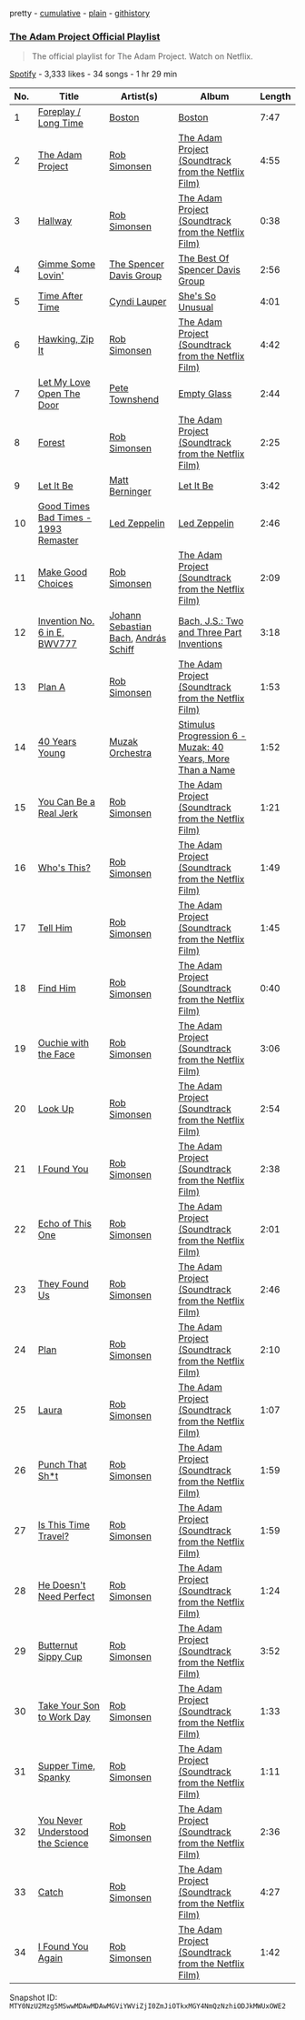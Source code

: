 pretty - [cumulative](/playlists/cumulative/37i9dQZF1DXcGFLus6X9T4.md) - [plain](/playlists/plain/37i9dQZF1DXcGFLus6X9T4) - [githistory](https://github.githistory.xyz/mackorone/spotify-playlist-archive/blob/main/playlists/plain/37i9dQZF1DXcGFLus6X9T4)

### [The Adam Project Official Playlist](https://open.spotify.com/playlist/37i9dQZF1DXcGFLus6X9T4)

> The official playlist for The Adam Project\. Watch on Netflix.

[Spotify](https://open.spotify.com/user/spotify) - 3,333 likes - 34 songs - 1 hr 29 min

| No. | Title | Artist(s) | Album | Length |
|---|---|---|---|---|
| 1 | [Foreplay / Long Time](https://open.spotify.com/track/39C5FuZ8C8M0QI8CrMsPkR) | [Boston](https://open.spotify.com/artist/29kkCKKGXheHuoO829FxWK) | [Boston](https://open.spotify.com/album/2QLp07RO6anZHmtcKTEvSC) | 7:47 |
| 2 | [The Adam Project](https://open.spotify.com/track/7dF6sfiSwXrcdkvTB2jvXh) | [Rob Simonsen](https://open.spotify.com/artist/2ZeUaZT3s3NSbeV7OS094J) | [The Adam Project \(Soundtrack from the Netflix Film\)](https://open.spotify.com/album/549SOdyJdLUojqoXBynu9O) | 4:55 |
| 3 | [Hallway](https://open.spotify.com/track/5N57dbX1aHEnomrGxpC5a5) | [Rob Simonsen](https://open.spotify.com/artist/2ZeUaZT3s3NSbeV7OS094J) | [The Adam Project \(Soundtrack from the Netflix Film\)](https://open.spotify.com/album/549SOdyJdLUojqoXBynu9O) | 0:38 |
| 4 | [Gimme Some Lovin'](https://open.spotify.com/track/3yobZXbEQQJq7wBazWGDVg) | [The Spencer Davis Group](https://open.spotify.com/artist/3i9hP422d2KMjaupTzBNVS) | [The Best Of Spencer Davis Group](https://open.spotify.com/album/6hWcuAd9vwJ0Dqbobj3ksb) | 2:56 |
| 5 | [Time After Time](https://open.spotify.com/track/7o9uu2GDtVDr9nsR7ZRN73) | [Cyndi Lauper](https://open.spotify.com/artist/2BTZIqw0ntH9MvilQ3ewNY) | [She's So Unusual](https://open.spotify.com/album/1FvdZ1oizXwF9bxogujoF0) | 4:01 |
| 6 | [Hawking, Zip It](https://open.spotify.com/track/4hK02r4BcAeM458zVd6kwE) | [Rob Simonsen](https://open.spotify.com/artist/2ZeUaZT3s3NSbeV7OS094J) | [The Adam Project \(Soundtrack from the Netflix Film\)](https://open.spotify.com/album/549SOdyJdLUojqoXBynu9O) | 4:42 |
| 7 | [Let My Love Open The Door](https://open.spotify.com/track/0otlwsD3mSogk7VJCTp6Kg) | [Pete Townshend](https://open.spotify.com/artist/24Wa5wIZIo1sPkzVGP0B5p) | [Empty Glass](https://open.spotify.com/album/0X8rEKkL2TupftQRrOzX4h) | 2:44 |
| 8 | [Forest](https://open.spotify.com/track/5kzAgdVFV3l7FqCXn2WjFE) | [Rob Simonsen](https://open.spotify.com/artist/2ZeUaZT3s3NSbeV7OS094J) | [The Adam Project \(Soundtrack from the Netflix Film\)](https://open.spotify.com/album/549SOdyJdLUojqoXBynu9O) | 2:25 |
| 9 | [Let It Be](https://open.spotify.com/track/1xflb6sCgJjMqbdtakgONq) | [Matt Berninger](https://open.spotify.com/artist/27jRNjIvlUcGN7FBRDnqhp) | [Let It Be](https://open.spotify.com/album/1dReIAToRq9PGXlsDWzRE9) | 3:42 |
| 10 | [Good Times Bad Times \- 1993 Remaster](https://open.spotify.com/track/0QwZfbw26QeUoIy82Z2jYp) | [Led Zeppelin](https://open.spotify.com/artist/36QJpDe2go2KgaRleHCDTp) | [Led Zeppelin](https://open.spotify.com/album/3ycjBixZf7S3WpC5WZhhUK) | 2:46 |
| 11 | [Make Good Choices](https://open.spotify.com/track/27xCKOledz9hgo0CZzh5QX) | [Rob Simonsen](https://open.spotify.com/artist/2ZeUaZT3s3NSbeV7OS094J) | [The Adam Project \(Soundtrack from the Netflix Film\)](https://open.spotify.com/album/549SOdyJdLUojqoXBynu9O) | 2:09 |
| 12 | [Invention No\. 6 in E, BWV777](https://open.spotify.com/track/6QOdI0QfO1iBhuNGc86rBg) | [Johann Sebastian Bach](https://open.spotify.com/artist/5aIqB5nVVvmFsvSdExz408), [András Schiff](https://open.spotify.com/artist/24K6LTZFqBAvKsorwK0iXd) | [Bach, J.S.: Two and Three Part Inventions](https://open.spotify.com/album/7B6F306xdRIC0A1Rka5cbg) | 3:18 |
| 13 | [Plan A](https://open.spotify.com/track/0pZz0tKIdgfUJs6LGab4vH) | [Rob Simonsen](https://open.spotify.com/artist/2ZeUaZT3s3NSbeV7OS094J) | [The Adam Project \(Soundtrack from the Netflix Film\)](https://open.spotify.com/album/549SOdyJdLUojqoXBynu9O) | 1:53 |
| 14 | [40 Years Young](https://open.spotify.com/track/1wFJbaG7kT8nh95a4bZ2CK) | [Muzak Orchestra](https://open.spotify.com/artist/0tHtKepUi7LKuN2q7wb6is) | [Stimulus Progression 6 \- Muzak: 40 Years, More Than a Name](https://open.spotify.com/album/7uTdnkFM0W4fsAiLnHtByh) | 1:52 |
| 15 | [You Can Be a Real Jerk](https://open.spotify.com/track/4pLLEs4eKEPhkJpjd0sQ8q) | [Rob Simonsen](https://open.spotify.com/artist/2ZeUaZT3s3NSbeV7OS094J) | [The Adam Project \(Soundtrack from the Netflix Film\)](https://open.spotify.com/album/549SOdyJdLUojqoXBynu9O) | 1:21 |
| 16 | [Who's This?](https://open.spotify.com/track/1zJifVIJSeUdOu6nE7XjGO) | [Rob Simonsen](https://open.spotify.com/artist/2ZeUaZT3s3NSbeV7OS094J) | [The Adam Project \(Soundtrack from the Netflix Film\)](https://open.spotify.com/album/549SOdyJdLUojqoXBynu9O) | 1:49 |
| 17 | [Tell Him](https://open.spotify.com/track/7Gi9EGpDFofvFhWzn6YX6E) | [Rob Simonsen](https://open.spotify.com/artist/2ZeUaZT3s3NSbeV7OS094J) | [The Adam Project \(Soundtrack from the Netflix Film\)](https://open.spotify.com/album/549SOdyJdLUojqoXBynu9O) | 1:45 |
| 18 | [Find Him](https://open.spotify.com/track/4DNVp3OCAucK8OLLtKwxSv) | [Rob Simonsen](https://open.spotify.com/artist/2ZeUaZT3s3NSbeV7OS094J) | [The Adam Project \(Soundtrack from the Netflix Film\)](https://open.spotify.com/album/549SOdyJdLUojqoXBynu9O) | 0:40 |
| 19 | [Ouchie with the Face](https://open.spotify.com/track/52CS6yco0bxQuBJNGR2tMJ) | [Rob Simonsen](https://open.spotify.com/artist/2ZeUaZT3s3NSbeV7OS094J) | [The Adam Project \(Soundtrack from the Netflix Film\)](https://open.spotify.com/album/549SOdyJdLUojqoXBynu9O) | 3:06 |
| 20 | [Look Up](https://open.spotify.com/track/4SMaRDaJXOF9LqFY82DYam) | [Rob Simonsen](https://open.spotify.com/artist/2ZeUaZT3s3NSbeV7OS094J) | [The Adam Project \(Soundtrack from the Netflix Film\)](https://open.spotify.com/album/549SOdyJdLUojqoXBynu9O) | 2:54 |
| 21 | [I Found You](https://open.spotify.com/track/57kMlW7Dl9e5DvulrqQjie) | [Rob Simonsen](https://open.spotify.com/artist/2ZeUaZT3s3NSbeV7OS094J) | [The Adam Project \(Soundtrack from the Netflix Film\)](https://open.spotify.com/album/549SOdyJdLUojqoXBynu9O) | 2:38 |
| 22 | [Echo of This One](https://open.spotify.com/track/1pu1tCvkYUQVWE3M6ogB2j) | [Rob Simonsen](https://open.spotify.com/artist/2ZeUaZT3s3NSbeV7OS094J) | [The Adam Project \(Soundtrack from the Netflix Film\)](https://open.spotify.com/album/549SOdyJdLUojqoXBynu9O) | 2:01 |
| 23 | [They Found Us](https://open.spotify.com/track/28Sb1HtUk9k9jlURDzMT2W) | [Rob Simonsen](https://open.spotify.com/artist/2ZeUaZT3s3NSbeV7OS094J) | [The Adam Project \(Soundtrack from the Netflix Film\)](https://open.spotify.com/album/549SOdyJdLUojqoXBynu9O) | 2:46 |
| 24 | [Plan](https://open.spotify.com/track/7vPsg6PzfDRUx0O5gdLEzV) | [Rob Simonsen](https://open.spotify.com/artist/2ZeUaZT3s3NSbeV7OS094J) | [The Adam Project \(Soundtrack from the Netflix Film\)](https://open.spotify.com/album/549SOdyJdLUojqoXBynu9O) | 2:10 |
| 25 | [Laura](https://open.spotify.com/track/74KjVoTYZPV3sdHYFE9wA7) | [Rob Simonsen](https://open.spotify.com/artist/2ZeUaZT3s3NSbeV7OS094J) | [The Adam Project \(Soundtrack from the Netflix Film\)](https://open.spotify.com/album/549SOdyJdLUojqoXBynu9O) | 1:07 |
| 26 | [Punch That Sh\*t](https://open.spotify.com/track/4V6iQIGt42H8SLBQGrRPNX) | [Rob Simonsen](https://open.spotify.com/artist/2ZeUaZT3s3NSbeV7OS094J) | [The Adam Project \(Soundtrack from the Netflix Film\)](https://open.spotify.com/album/549SOdyJdLUojqoXBynu9O) | 1:59 |
| 27 | [Is This Time Travel?](https://open.spotify.com/track/3Md90d5CgBgJKF09mC0YM8) | [Rob Simonsen](https://open.spotify.com/artist/2ZeUaZT3s3NSbeV7OS094J) | [The Adam Project \(Soundtrack from the Netflix Film\)](https://open.spotify.com/album/549SOdyJdLUojqoXBynu9O) | 1:59 |
| 28 | [He Doesn't Need Perfect](https://open.spotify.com/track/4erSc6ARmJ4osdJ7BmQahi) | [Rob Simonsen](https://open.spotify.com/artist/2ZeUaZT3s3NSbeV7OS094J) | [The Adam Project \(Soundtrack from the Netflix Film\)](https://open.spotify.com/album/549SOdyJdLUojqoXBynu9O) | 1:24 |
| 29 | [Butternut Sippy Cup](https://open.spotify.com/track/3bXLjufEAjtsanXaEURpoX) | [Rob Simonsen](https://open.spotify.com/artist/2ZeUaZT3s3NSbeV7OS094J) | [The Adam Project \(Soundtrack from the Netflix Film\)](https://open.spotify.com/album/549SOdyJdLUojqoXBynu9O) | 3:52 |
| 30 | [Take Your Son to Work Day](https://open.spotify.com/track/6euM3g7iOOBgaOmRSBpZod) | [Rob Simonsen](https://open.spotify.com/artist/2ZeUaZT3s3NSbeV7OS094J) | [The Adam Project \(Soundtrack from the Netflix Film\)](https://open.spotify.com/album/549SOdyJdLUojqoXBynu9O) | 1:33 |
| 31 | [Supper Time, Spanky](https://open.spotify.com/track/38C0Hihy0saqU1LIFJ1AZS) | [Rob Simonsen](https://open.spotify.com/artist/2ZeUaZT3s3NSbeV7OS094J) | [The Adam Project \(Soundtrack from the Netflix Film\)](https://open.spotify.com/album/549SOdyJdLUojqoXBynu9O) | 1:11 |
| 32 | [You Never Understood the Science](https://open.spotify.com/track/5tUYpRmr4PmIqxBToNwwWQ) | [Rob Simonsen](https://open.spotify.com/artist/2ZeUaZT3s3NSbeV7OS094J) | [The Adam Project \(Soundtrack from the Netflix Film\)](https://open.spotify.com/album/549SOdyJdLUojqoXBynu9O) | 2:36 |
| 33 | [Catch](https://open.spotify.com/track/5vF93IIbs14hxgvybrajmy) | [Rob Simonsen](https://open.spotify.com/artist/2ZeUaZT3s3NSbeV7OS094J) | [The Adam Project \(Soundtrack from the Netflix Film\)](https://open.spotify.com/album/549SOdyJdLUojqoXBynu9O) | 4:27 |
| 34 | [I Found You Again](https://open.spotify.com/track/11KmkY1FSpmNBfyLQv5VKE) | [Rob Simonsen](https://open.spotify.com/artist/2ZeUaZT3s3NSbeV7OS094J) | [The Adam Project \(Soundtrack from the Netflix Film\)](https://open.spotify.com/album/549SOdyJdLUojqoXBynu9O) | 1:42 |

Snapshot ID: `MTY0NzU2Mzg5MSwwMDAwMDAwMGViYWViZjI0ZmJiOTkxMGY4NmQzNzhiODJkMWUxOWE2`

